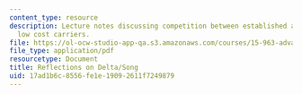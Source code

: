 ```yaml
---
content_type: resource
description: Lecture notes discussing competition between established airlines and
  low cost carriers.
file: https://ol-ocw-studio-app-qa.s3.amazonaws.com/courses/15-963-advanced-strategy-spring-2008/17ad1b6c8556fe1e19092611f7249879_lec13.pdf
file_type: application/pdf
resourcetype: Document
title: Reflections on Delta/Song
uid: 17ad1b6c-8556-fe1e-1909-2611f7249879
---
```

